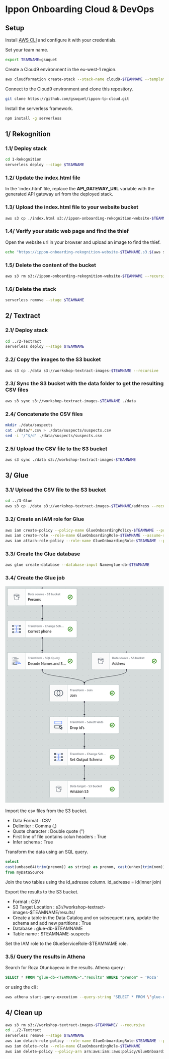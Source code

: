 # Ippon Onboarding Cloud & DevOps

## Setup
Install [AWS CLI](https://docs.aws.amazon.com/cli/latest/userguide/getting-started-install.html ) and configure it with your credentials.

Set your team name.
```bash
export TEAMNAME=gsuquet
```

Create a Cloud9 environment in the eu-west-1 region.
```bash
aws cloudformation create-stack --stack-name cloud9-$TEAMNAME --template-body file://cloud9.yml --parameters ParameterKey=TeamName,ParameterValue=$TEAMNAME --region eu-west-1
```

Connect to the Cloud9 environment and clone this repository.
```bash
git clone https://github.com/gsuquet/ippon-tp-cloud.git
```

Install the serverless framework.
```bash
npm install -g serverless
```

## 1/ Rekognition
### 1.1/ Deploy stack
```bash
cd 1-Rekognition
serverless deploy --stage $TEAMNAME
```

### 1.2/ Update the index.html file
In the 'index.html' file, replace the **API_GATEWAY_URL** variable with the generated API gateway url from the deployed stack.

### 1.3/ Upload the index.html file to your website bucket
```bash
aws s3 cp ./index.html s3://ippon-onboarding-rekognition-website-$TEAMNAME
```

### 1.4/ Verify your static web page and find the thief
Open the website url in your browser and upload an image to find the thief.
```bash
echo "https://ippon-onboarding-rekognition-website-$TEAMNAME.s3.$(aws s3api get-bucket-location --bucket ippon-onboarding-rekognition-website-$TEAMNAME --output text).amazonaws.com/index.html"
```

### 1.5/ Delete the content of the bucket
```bash
aws s3 rm s3://ippon-onboarding-rekognition-website-$TEAMNAME --recursive
```

### 1.6/ Delete the stack
```bash
serverless remove --stage $TEAMNAME
```

## 2/ Textract
### 2.1/ Deploy stack
```bash
cd ../2-Textract
serverless deploy --stage $TEAMNAME
```

### 2.2/ Copy the images to the S3 bucket
```bash
aws s3 cp ./data s3://workshop-textract-images-$TEAMNAME --recursive
```

### 2.3/ Sync the S3 bucket with the data folder to get the resulting CSV files
```bash
aws s3 sync s3://workshop-textract-images-$TEAMNAME ./data
```

### 2.4/ Concatenate the CSV files
```bash
mkdir ./data/suspects
cat ./data/*.csv > ./data/suspects/suspects.csv
sed -i '/^$/d' ./data/suspects/suspects.csv
```

### 2.5/ Upload the CSV file to the S3 bucket
```bash
aws s3 sync ./data s3://workshop-textract-images-$TEAMNAME
```

## 3/ Glue
### 3.1/ Upload the CSV file to the S3 bucket
```bash
cd ../3-Glue
aws s3 cp ./data s3://workshop-textract-images-$TEAMNAME/address --recursive
```

### 3.2/ Create an IAM role for Glue
```bash
aws iam create-policy --policy-name GlueOnboardingPolicy-$TEAMNAME --policy-document ./glue-policy.json
aws iam create-role --role-name GlueOnboardingRole-$TEAMNAME --assume-role-policy-document ./glue-role.json
aws iam attach-role-policy --role-name GlueOnboardingRole-$TEAMNAME --policy-arn arn:aws:iam::aws:policy/GlueOnboardingPolicy-$TEAMNAME
```

### 3.3/ Create the Glue database
```bash
aws glue create-database --database-input Name=glue-db-$TEAMNAME
```

### 3.4/ Create the Glue job
![Glue job](./3-Glue/images/glue-job.png)

Import the csv files from the S3 bucket.
- Data Format : CSV
- Delimiter : Comma (,)
- Quote character : Double quote (")
- First line of file contains colun headers : True
- Infer schema : True

Transform the data using an SQL query.
```sql
select
cast(unbase64(trim(prenom)) as string) as prenom, cast(unhex(trim(nom)) as string) as nom, trim(telephone) as telephone, trim(id_adresse) as id_adresse
from myDataSource
```

Join the two tables using the id_adresse column.
id_adresse = id(inner join)

Export the results to the S3 bucket.
- Format : CSV
- S3 Target Location : s3://workshop-textract-images-$TEAMNAME/results/
- Create a table in the Data Catalog and on subsequent runs, update the schema and add new partitions : True
- Database : glue-db-$TEAMNAME
- Table name : $TEAMNAME-suspects

Set the IAM role to the GlueServiceRole-$TEAMNAME role.


### 3.5/ Query the results in Athena
Search for Roza Otunbayeva in the results.
Athena query : 
```sql
SELECT * FROM "glue-db-<TEAMNAME>"."results" WHERE "prenom" = 'Roza'
```
or using the cli :
```bash
aws athena start-query-execution --query-string "SELECT * FROM \"glue-db-$TEAMNAME\".\"results\" WHERE \"prenom\" = 'Roza'" --result-configuration OutputLocation=s3://workshop-textract-images-$TEAMNAME/query-results/
```


## 4/ Clean up
```bash
aws s3 rm s3://workshop-textract-images-$TEAMNAME/ --recursive
cd ../2-Textract
serverless remove --stage $TEAMNAME
aws iam detach-role-policy --role-name GlueOnboardingRole-$TEAMNAME --policy-arn arn:aws:iam::aws:policy/GlueOnboardingPolicy-$TEAMNAME
aws iam delete-role --role-name GlueOnboardingRole-$TEAMNAME
aws iam delete-policy --policy-arn arn:aws:iam::aws:policy/GlueOnboardingPolicy-$TEAMNAME
```

